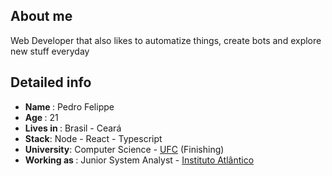 ##  About me

Web Developer that also likes to automatize things, create bots and explore new stuff everyday 
  
##  Detailed info
  - <strong> Name </strong>: Pedro Felippe 
  - <strong> Age </strong> : 21
  - <strong> Lives in </strong> : Brasil - Ceará
  - <strong> Stack</strong>: Node - React - Typescript
  - <strong> University</strong>: Computer Science - <a href="http://www.ufc.br/">UFC</a> (Finishing)
  - <strong> Working as  </strong>:  Junior System Analyst - <a href="https://www.atlantico.com.br/">Instituto Atlântico</a>
